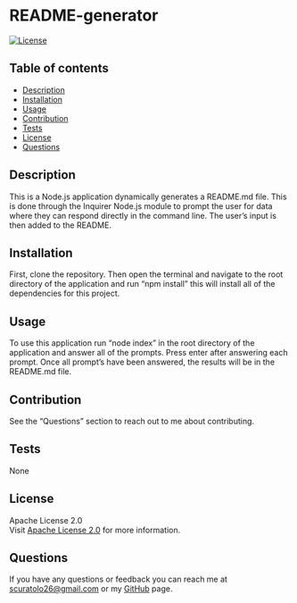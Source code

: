 # README-generator

  [![License](https://img.shields.io/badge/License-Apache_2.0-blue.svg)](https://opensource.org/licenses/Apache-2.0)
## Table of contents
- [Description](#description)
- [Installation](#installation)
- [Usage](#usage)
- [Contribution](#contribution)
- [Tests](#tests)
- [License](#license)
- [Questions](#questions)

## Description
This is a Node.js application dynamically generates a README.md file. This is done through the Inquirer Node.js module to prompt the user for data where they can respond directly in the command line. The user’s input is then added to the README.

## Installation
First, clone the repository. Then open the terminal and navigate to the root directory of the application and run “npm install” this will install all of the dependencies for this project. 

## Usage 
To use this application run “node index” in the root directory of the application and answer all of the prompts. Press enter after answering each prompt. Once all prompt’s have been answered, the results will be in the README.md file.

## Contribution
See the “Questions” section to reach out to me about contributing.

## Tests
None

## License

   Apache License 2.0 <br> 
Visit <a href="https://opensource.org/licenses/Apache-2.0" target="_blank">Apache License 2.0</a> for more information.
  


## Questions
If you have any questions or feedback you can reach me at scuratolo26@gmail.com or my <a href="https://github.com/scuratolo26">GitHub</a> page.

